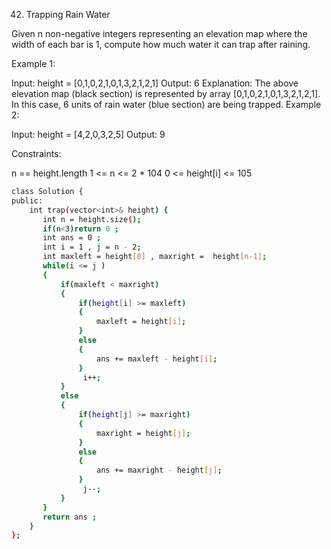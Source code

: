 42. Trapping Rain Water

Given n non-negative integers representing an elevation map where the width of each bar is 1, compute how much water it can trap after raining.

 

Example 1:


Input: height = [0,1,0,2,1,0,1,3,2,1,2,1]
Output: 6
Explanation: The above elevation map (black section) is represented by array [0,1,0,2,1,0,1,3,2,1,2,1]. In this case, 6 units of rain water (blue section) are being trapped.
Example 2:

Input: height = [4,2,0,3,2,5]
Output: 9
 

Constraints:

n == height.length
1 <= n <= 2 * 104
0 <= height[i] <= 105



```bash
class Solution {
public:
    int trap(vector<int>& height) {
       int n = height.size();
       if(n<3)return 0 ;
       int ans = 0 ;
       int i = 1 , j = n - 2;
       int maxleft = height[0] , maxright =  height[n-1];
       while(i <= j )
       {
           if(maxleft < maxright)
           {
               if(height[i] >= maxleft)
               {
                   maxleft = height[i];
               }
               else
               {
                   ans += maxleft - height[i]; 
               }
                i++;
           }
           else
           {
               if(height[j] >= maxright)
               {
                   maxright = height[j];
               }
               else
               {
                   ans += maxright - height[j];
               }
                j--;
           }
       }
       return ans ; 
    }
};
